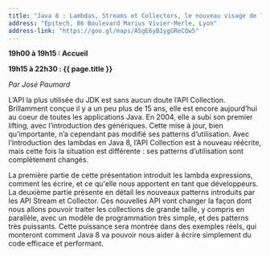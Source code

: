 ```yaml
---
title: "Java 8 : Lambdas, Streams et Collectors, le nouveau visage de l’API Collection"
address: "Epitech, 86 Boulevard Marius Vivier-Merle, Lyon"
address-link: "https://goo.gl/maps/A5gE6yB1ygGReCQw5"
---
```


**19h00 à 19h15 : Accueil**

**19h15 à 22h30 : {{ page.title }}**

*Par José Paumard*

L’API la plus utilisée du JDK est sans aucun doute l’API Collection.
Brillamment conçue il y a un peu plus de 15 ans, elle est encore aujourd’hui au coeur de toutes les applications Java.
En 2004, elle a subi son premier lifting, avec l’introduction des génériques.
Cette mise à jour, bien qu’importante, n’a cependant pas modifié ses patterns d’utilisation.
Avec l’introduction des lambdas en Java 8, l’API Collection est à nouveau réécrite, mais cette fois la situation est différente : ses patterns d’utilisation sont complètement changés.

La première partie de cette présentation introduit les lambda expressions, comment les écrire, et ce qu'elle nous apportent en tant que développeurs.
La deuxième partie présente en détail les nouveaux patterns introduits par les API Stream et Collector.
Ces nouvelles API vont changer la façon dont nous allons pouvoir traiter les collections de grande taille, y compris en parallèle, avec un modèle de programmation très simple, et des patterns très puissants.
Cette puissance sera montrée dans des exemples réels, qui monteront comment Java 8 va pouvoir nous aider à écrire simplement du code efficace et performant.

